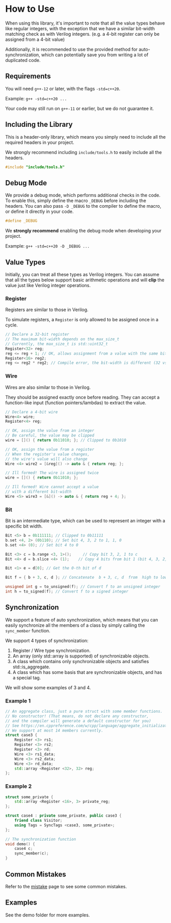 # How to Use

When using this library, it's important to note that all the value types behave like regular integers, with the exception that we have a similar bit-width matching check as with Verilog integers.
(e.g. a 4-bit register can only be assigned from a 4-bit value)

Additionally, it is recommended to use the provided method for auto-synchronization, which can potentially save you from writing a lot of duplicated code.

## Requirements

You will need `g++-12` or later, with the flags `-std=c++20`.

Example: `g++ -std=c++20 ...`

Your code may still run on `g++-11` or earlier, but we do not guarantee it.

## Including the Library

This is a header-only library, which means you simply need to include all the required headers in your project.

We strongly recommend including `include/tools.h` to easily include all the headers.

```cpp
#include "include/tools.h"
```

## Debug Mode

We provide a debug mode, which performs additional checks in the code. To enable this, simply define the macro `_DEBUG` before including the headers.
You can also pass `-D _DEBUG` to the compiler to define the macro, or define it directly in your code.

```cpp
#define _DEBUG
```

We **strongly recommend** enabling the debug mode when developing your project.

Example: `g++ -std=c++20 -D _DEBUG ...`

## Value Types

Initially, you can treat all these types as Verilog integers.
You can assume that all the types below support basic arithmetic operations and will **clip** the value just like Verilog integer operations.

### Register

Registers are similar to those in Verilog.

To simulate registers, a `Register` is only allowed to be assigned once in a cycle.

```cpp
// Declare a 32-bit register
// The maximum bit-width depends on the max_size_t
// Currently, the max_size_t is std::uint32_t
Register<32> reg;
reg <= reg + 1; // OK, allows assignment from a value with the same bit-width
Register<16> reg2;
reg <= reg2 * reg2; // Compile error, the bit-width is different (32 vs 16)
```

### Wire

Wires are also similar to those in Verilog.

They should be assigned exactly once before reading.
They can accept a function-like input (function pointers/lambdas) to extract the value.

```cpp
// Declare a 4-bit wire
Wire<4> wire;
Register<4> reg;

// OK, assign the value from an integer
// Be careful, the value may be clipped
wire = []() { return 0b11010; }; // Clipped to 0b1010

// OK, assign the value from a register
// When the register's value changes,
// the wire's value will also change
Wire <4> wire2 = [&reg]() -> auto & { return reg; };

// Ill formed! The wire is assigned twice
wire = []() { return 0b11010; };

// Ill formed! Wire cannot accept a value
// with a different bit-width
Wire <5> wire3 = [&]() -> auto & { return reg + 4; };
```

### Bit

Bit is an intermediate type, which can be used to represent an integer with a specific bit width.

```cpp
Bit <5> b = 0b111111; // Clipped to 0b11111
b.set <4, 2> (0b110); // Set bit 4, 3, 2 to 1, 1, 0
b.set <4> (0); // Set bit 4 to 0

Bit <3> c = b.range <3, 1>();     // Copy bit 3, 2, 1 to c
Bit <4> d = b.slice <4> (1);    // Copy 4 bits from bit 1 (bit 4, 3, 2, 1) to d

Bit <1> e = d[0]; // Get the 0-th bit of d

Bit f = { b + 3, c, d }; // Concatenate  b + 3, c, d  from  high to low

unsigned int g = to_unsigned(f); // Convert f to an unsigned integer
int h = to_signed(f); // Convert f to a signed integer
```

## Synchronization

We support a feature of auto synchronization, which means that you can easily synchronize all the members of a class by simply calling the `sync_member` function.

We support 4 types of synchronization:

1. Register / Wire type synchronization.
2. An array (only std::array is supported) of synchronizable objects.
3. A class which contains only synchronizable objects and satisfies std::is_aggregate.
4. A class which has some basis that are synchronizable objects, and has a special tag.

We will show some examples of 3 and 4.

### Example 1

```cpp
// An aggregate class, just a pure struct with some member functions.
// No constructor! (That means, do not declare any constructor,
// and the compiler will generate a default constructor for you)
// See https://en.cppreference.com/w/cpp/language/aggregate_initialization
// We support at most 14 members currently.
struct case3 {
    Register <3> rs1;
    Register <3> rs2;
    Register <3> rd;
    Wire <3> rs1_data;
    Wire <3> rs2_data;
    Wire <3> rd_data;
    std::array <Register <32>, 32> reg;
};
```

### Example 2

```cpp
struct some_private {
    std::array <Register <16>, 3> private_reg;
};

struct case4 : private some_private, public case3 {
    friend class Visitor;
    using Tags = SyncTags <case3, some_private>;
};

// The synchronization function
void demo() {
    case4 c;
    sync_member(c);
}
```

## Common Mistakes

Refer to the [mistake](mistake.md) page to see some common mistakes.

## Examples

See the demo folder for more examples.
